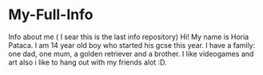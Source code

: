 # My-Full-Info
Info about me ( I sear this is the last info repository)
Hi! My name is Horia Pataca. I am 14 year old boy who started his gcse this year. I have a family: one dad, one mum, a golden retriever and a brother. I like videogames and art also i like to hang out with my friends alot :D. 
